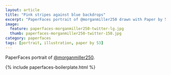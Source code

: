 ```yaml
---
layout: article
title: "Pink stripes against blue backdrops"
excerpt: "PaperFaces portrait of @morganmiller250 drawn with Paper by 53 on an iPad."
image: 
  feature: paperfaces-morganmiller250-twitter-lg.jpg
  thumb: paperfaces-morganmiller250-twitter-150.jpg
category: paperfaces
tags: [portrait, illustration, paper by 53]
---
```


PaperFaces portrait of [@morganmiller250](http://twitter.com/morganmiller250).

{% include paperfaces-boilerplate.html %}